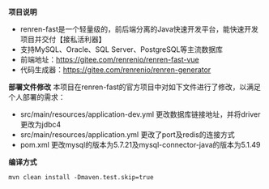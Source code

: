 **项目说明** 
- renren-fast是一个轻量级的，前后端分离的Java快速开发平台，能快速开发项目并交付【接私活利器】
- 支持MySQL、Oracle、SQL Server、PostgreSQL等主流数据库
- 前端地址：https://gitee.com/renrenio/renren-fast-vue
- 代码生成器：https://gitee.com/renrenio/renren-generator

**部署文件修改**
本项目在renren-fast的官方项目中对如下文件进行了修改，以满足个人部署的需求：
- src/main/resources/application-dev.yml 更改数据库链接地址，并将driver更改为jdbc4
- src/main/resources/application.yml 更改了port及redis的连接方式
- pom.xml 更改mysql的版本为5.7.21及mysql-connector-java的版本为5.1.49

**编译方式**
```shell
mvn clean install -Dmaven.test.skip=true
```
